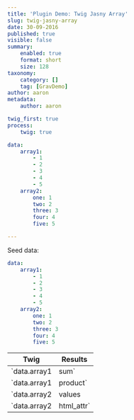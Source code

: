 ```yaml
---
title: 'Plugin Demo: Twig Jasny Array'
slug: twig-jasny-array
date: 30-09-2016
published: true
visible: false
summary:
    enabled: true
    format: short
    size: 128
taxonomy:
    category: []
    tag: [GravDemo]
author: aaron
metadata:
    author: aaron

twig_first: true
process:
    twig: true

data:
    array1: 
        - 1
        - 2
        - 3
        - 4
        - 5
    array2:
        one: 1
        two: 2
        three: 3
        four: 4
        five: 5

---
```


Seed data:

```yaml
data:
    array1: 
        - 1
        - 2
        - 3
        - 4
        - 5
    array2:
        one: 1
        two: 2
        three: 3
        four: 4
        five: 5
```

| Twig | Results |
| ---- | ------- |
| `data.array1 | sum` | `{{ page.header.data.array1 | sum }}` |
| `data.array1 | product` | `{{ page.header.data.array1 | product }}` |
| `data.array2 | values | sum` | `{{ page.header.data.array2 | values | sum }}` |
| `data.array2 | html_attr` | `{{ page.header.data.array2 | html_attr }}` |

